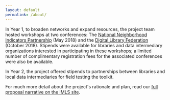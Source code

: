 ```yaml
---
layout: default
permalink: /about/
---
```


In Year 1, to broaden networks and expand resources, the project team hosted workshops at two conferences: The [National Neighborhood Indicators Partnership](https://www.neighborhoodindicators.org) (May 2018) and the [Digital Library Federation](https://www.diglib.org) (October 2018). Stipends were available for libraries and data intermediary organizations interested in participating in these workshops; a limited number of complimentary registration fees for the associated conferences were also be available.

In Year 2, the project offered stipends to partnerships between libraries and local data intermediaries for field testing the toolkit.

For much more detail about the project's rationale and plan, read our [full proposal narrative on the IMLS site](https://www.imls.gov/grants/awarded/lg-70-17-0146-17).

